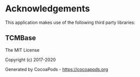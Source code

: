 # Acknowledgements
This application makes use of the following third party libraries:

## TCMBase

The MIT License

Copyright (c) 2017-2020



Generated by CocoaPods - https://cocoapods.org
